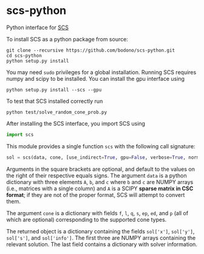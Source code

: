 # scs-python
Python interface for [SCS](https://github.com/cvxgrp/scs)

To install SCS as a python package from source:
```shell
git clone --recursive https://github.com/bodono/scs-python.git
cd scs-python
python setup.py install
```
You may need `sudo` privileges for a global installation. Running SCS requires
numpy and scipy to be installed. You can install the gpu interface using
```shell
python setup.py install --scs --gpu
```
To test that SCS installed correctly run
```shell
python test/solve_random_cone_prob.py
```

After installing the SCS interface, you import SCS using
```python
import scs
```
This module provides a single function `scs` with the following call signature:
```python
sol = scs(data, cone, [use_indirect=True, gpu=False, verbose=True, normalize=True, max_iters=2500, scale=5, eps=1e-3, cg_rate=2, alpha=1.8, rho_x=1e-3])
```
Arguments in the square brackets are optional, and default to the values on the
right of their respective equals signs.  The argument `data` is a python
dictionary with three elements `A`, `b`, and `c` where `b` and `c` are NUMPY
arrays (i.e., matrices with a single column) and `A` is a SCIPY **sparse matrix
in CSC format**; if they are not of the proper format, SCS will attempt to
convert them.

The argument `cone` is a dictionary with fields `f`, `l`, `q`, `s`, `ep`, `ed`,
and `p` (all of which are optional) corresponding to the supported cone types.

The returned object is a dictionary containing the fields `sol['x']`,
`sol['y']`, `sol['s']`, and `sol['info']`.  The first three are NUMPY arrays
containing the relevant solution. The last field contains a dictionary with
solver information.

